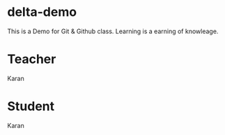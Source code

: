 # delta-demo
This is a Demo for Git &amp; Github class.
Learning is a earning of knowleage.
# Teacher
Karan

# Student
Karan